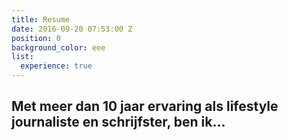 ```yaml
---
title: Resume
date: 2016-09-20 07:53:00 Z
position: 0
background_color: eee
list:
  experience: true
---
```


## Met meer dan 10 jaar ervaring als lifestyle journaliste en schrijfster, ben ik...